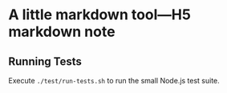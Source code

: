 # A little markdown tool—H5 markdown note

## Running Tests

Execute `./test/run-tests.sh` to run the small Node.js test suite.
